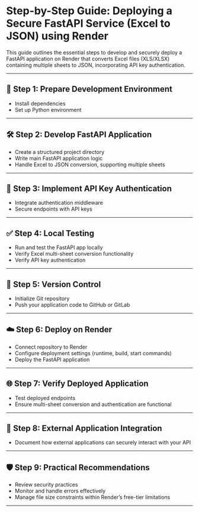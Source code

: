 # Step-by-Step Guide: Deploying a Secure FastAPI Service (Excel to JSON) using Render

This guide outlines the essential steps to develop and securely deploy a FastAPI application on Render that converts Excel files (XLS/XLSX) containing multiple sheets to JSON, incorporating API key authentication.

---

## 🚀 Step 1: Prepare Development Environment
- Install dependencies
- Set up Python environment

---

## 🛠 Step 2: Develop FastAPI Application
- Create a structured project directory
- Write main FastAPI application logic
- Handle Excel to JSON conversion, supporting multiple sheets

---

## 🔑 Step 3: Implement API Key Authentication
- Integrate authentication middleware
- Secure endpoints with API keys

---

## ✅ Step 4: Local Testing
- Run and test the FastAPI app locally
- Verify Excel multi-sheet conversion functionality
- Verify API key authentication

---

## 📁 Step 5: Version Control
- Initialize Git repository
- Push your application code to GitHub or GitLab

---

## ☁️ Step 6: Deploy on Render
- Connect repository to Render
- Configure deployment settings (runtime, build, start commands)
- Deploy the FastAPI application

---

## 🌐 Step 7: Verify Deployed Application
- Test deployed endpoints
- Ensure multi-sheet conversion and authentication are functional

---

## 🔄 Step 8: External Application Integration
- Document how external applications can securely interact with your API

---

## 🛡 Step 9: Practical Recommendations
- Review security practices
- Monitor and handle errors effectively
- Manage file size constraints within Render’s free-tier limitations

---

